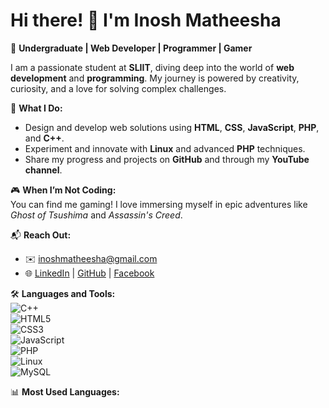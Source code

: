 # Hi there! 👋 I'm Inosh Matheesha  

🌟 **Undergraduate | Web Developer | Programmer | Gamer**  

I am a passionate student at **SLIIT**, diving deep into the world of **web development** and **programming**. My journey is powered by creativity, curiosity, and a love for solving complex challenges.  

🚀 **What I Do:**  
- Design and develop web solutions using **HTML**, **CSS**, **JavaScript**, **PHP**, and **C++**.  
- Experiment and innovate with **Linux** and advanced **PHP** techniques.  
- Share my progress and projects on **GitHub** and through my **YouTube channel**.  

🎮 **When I’m Not Coding:**  
You can find me gaming! I love immersing myself in epic adventures like *Ghost of Tsushima* and *Assassin's Creed*.  

📬 **Reach Out:**  
- ✉️ [inoshmatheesha@gmail.com](mailto:inoshmatheesha@gmail.com)  
- 🌐 [LinkedIn](https://linkedin.com/in/your-profile) | [GitHub](https://github.com/your-profile) | [Facebook](https://facebook.com/inosh2003)  

🛠️ **Languages and Tools:**  
![C++](https://img.shields.io/badge/-C++-00599C?style=for-the-badge&logo=cplusplus&logoColor=white)  
![HTML5](https://img.shields.io/badge/-HTML5-E34F26?style=for-the-badge&logo=html5&logoColor=white)  
![CSS3](https://img.shields.io/badge/-CSS3-1572B6?style=for-the-badge&logo=css3&logoColor=white)  
![JavaScript](https://img.shields.io/badge/-JavaScript-F7DF1E?style=for-the-badge&logo=javascript&logoColor=black)  
![PHP](https://img.shields.io/badge/-PHP-777BB4?style=for-the-badge&logo=php&logoColor=white)  
![Linux](https://img.shields.io/badge/-Linux-FCC624?style=for-the-badge&logo=linux&logoColor=black)  
![MySQL](https://img.shields.io/badge/-MySQL-4479A1?style=for-the-badge&logo=mysql&logoColor=white)  

📊 **Most Used Languages:**  
